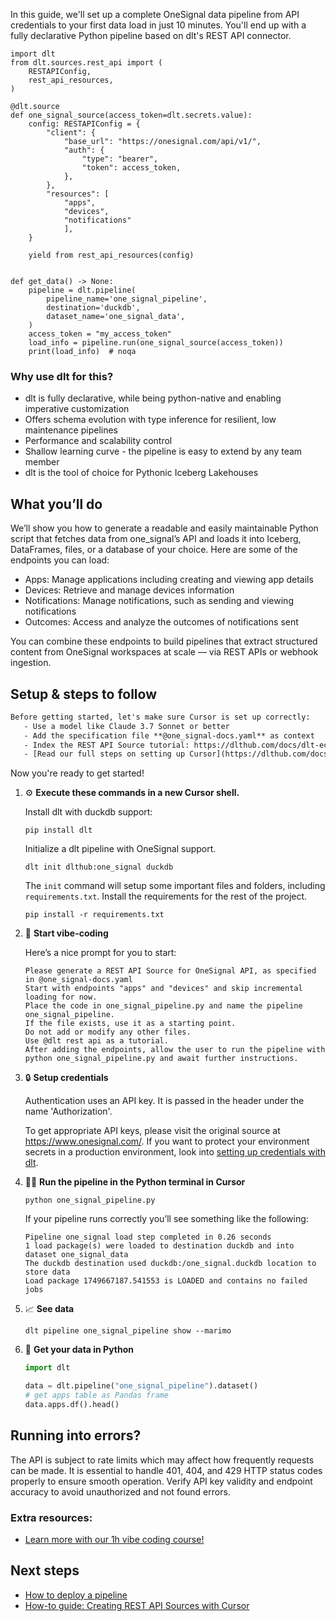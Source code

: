 In this guide, we'll set up a complete OneSignal data pipeline from API credentials to your first data load in just 10 minutes. You'll end up with a fully declarative Python pipeline based on dlt's REST API connector.

```python-outcome
import dlt
from dlt.sources.rest_api import (
    RESTAPIConfig,
    rest_api_resources,
)

@dlt.source
def one_signal_source(access_token=dlt.secrets.value):
    config: RESTAPIConfig = {
        "client": {
            "base_url": "https://onesignal.com/api/v1/",
            "auth": {
                "type": "bearer",
                "token": access_token,
            },
        },
        "resources": [
            "apps",
            "devices",
            "notifications"
            ],
    }

    yield from rest_api_resources(config)


def get_data() -> None:
    pipeline = dlt.pipeline(
        pipeline_name='one_signal_pipeline',
        destination='duckdb',
        dataset_name='one_signal_data', 
    )
    access_token = "my_access_token"
    load_info = pipeline.run(one_signal_source(access_token))
    print(load_info)  # noqa
```

### Why use dlt for this?

- dlt is fully declarative, while being python-native and enabling imperative customization
- Offers schema evolution with type inference for resilient, low maintenance pipelines
- Performance and scalability control
- Shallow learning curve - the pipeline is easy to extend by any team member
- dlt is the tool of choice for Pythonic Iceberg Lakehouses

## What you’ll do

We’ll show you how to generate a readable and easily maintainable Python script that fetches data from one_signal’s API and loads it into Iceberg, DataFrames, files, or a database of your choice. Here are some of the endpoints you can load:

- Apps: Manage applications including creating and viewing app details
- Devices: Retrieve and manage devices information
- Notifications: Manage notifications, such as sending and viewing notifications
- Outcomes: Access and analyze the outcomes of notifications sent

You can combine these endpoints to build pipelines that extract structured content from OneSignal workspaces at scale — via REST APIs or webhook ingestion.

## Setup & steps to follow

```default
Before getting started, let's make sure Cursor is set up correctly:
   - Use a model like Claude 3.7 Sonnet or better
   - Add the specification file **@one_signal-docs.yaml** as context
   - Index the REST API Source tutorial: https://dlthub.com/docs/dlt-ecosystem/verified-sources/rest_api/ and add it to context as **@dlt rest api**
   - [Read our full steps on setting up Cursor](https://dlthub.com/docs/dlt-ecosystem/llm-tooling/cursor-restapi#23-configuring-cursor-with-documentation)
```

Now you're ready to get started! 

1. ⚙️ **Execute these commands in a new Cursor shell.**
    
    Install dlt with duckdb support:
    ```shell
    pip install dlt
    ```

    Initialize a dlt pipeline with OneSignal support.
    ```shell
    dlt init dlthub:one_signal duckdb
    ```

    The `init` command will setup some important files and folders, including `requirements.txt`. Install the requirements for the rest of the project.
    ```shell
    pip install -r requirements.txt
    ```
    
2. 🤠 **Start vibe-coding**
    
    Here’s a nice prompt for you to start: 
    
    ```prompt
    Please generate a REST API Source for OneSignal API, as specified in @one_signal-docs.yaml 
    Start with endpoints "apps" and "devices" and skip incremental loading for now. 
    Place the code in one_signal_pipeline.py and name the pipeline one_signal_pipeline. 
    If the file exists, use it as a starting point. 
    Do not add or modify any other files. 
    Use @dlt rest api as a tutorial. 
    After adding the endpoints, allow the user to run the pipeline with python one_signal_pipeline.py and await further instructions.
    ```

    
3. 🔒 **Setup credentials** 
    
    Authentication uses an API key. It is passed in the header under the name 'Authorization'.
    
    To get appropriate API keys, please visit the original source at https://www.onesignal.com/.
    If you want to protect your environment secrets in a production environment, look into [setting up credentials with dlt](https://dlthub.com/docs/walkthroughs/add_credentials).
    
4. 🏃‍♀️ **Run the pipeline in the Python terminal in Cursor**
    
    ```shell
    python one_signal_pipeline.py
    ```
    
    If your pipeline runs correctly you’ll see something like the following:
    
    ```shell
    Pipeline one_signal load step completed in 0.26 seconds
    1 load package(s) were loaded to destination duckdb and into dataset one_signal_data
    The duckdb destination used duckdb:/one_signal.duckdb location to store data
    Load package 1749667187.541553 is LOADED and contains no failed jobs
    ```
    
5. 📈 **See data**
    
    ```shell
    dlt pipeline one_signal_pipeline show --marimo
    ```
    
6. 🐍 **Get your data in Python**
    
    ```python
    import dlt

   data = dlt.pipeline("one_signal_pipeline").dataset()
   # get apps table as Pandas frame
   data.apps.df().head()
    ```

## Running into errors?

The API is subject to rate limits which may affect how frequently requests can be made. It is essential to handle 401, 404, and 429 HTTP status codes properly to ensure smooth operation. Verify API key validity and endpoint accuracy to avoid unauthorized and not found errors.

### Extra resources:

- [Learn more with our 1h vibe coding course!](https://www.youtube.com/watch?v=GGid70rnJuM)

## Next steps

- [How to deploy a pipeline](https://dlthub.com/docs/walkthroughs/deploy-a-pipeline)
- [How-to guide: Creating REST API Sources with Cursor](https://dlthub.com/docs/dlt-ecosystem/llm-tooling/cursor-restapi)